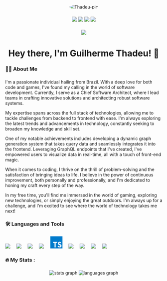 <div align="center">
  <img align="center" alt="Thadeu-pic" height="150" style="border-radius: 70%;" src="https://i.pinimg.com/originals/19/8f/fb/198ffbfb445e8aeaf22ad6ca395b9c50.gif">
</div>

###

<div align="center">
  <a href = "mailto:thadeu.qodeless@outlook.com"><img src="https://img.shields.io/badge/Microsoft_Outlook-0078D4?style=for-the-badge&logo=microsoft-outlook&logoColor=white target="_blank"></a>
  <a href="https://www.linkedin.com/in/guilherme-thadeu-horta-50563b129/" target="_blank"><img src="https://img.shields.io/badge/-LinkedIn-%230077B5?style=for-the-badge&logo=linkedin&logoColor=white" target="_blank"></a> 
  <a href="" target="_blank"><img src="https://img.shields.io/badge/Instagram-E4405F?style=for-the-badge&logo=instagram&logoColor=white" target="_blank"></a>
  <a href="" target="_blank"><img src="https://img.shields.io/badge/Twitter-1DA1F2?style=for-the-badge&logo=twitter&logoColor=white" target="_blank"></a>
</div>

###

<div align="center">
  <img src="https://visitor-badge.laobi.icu/badge?page_id=guilhermethadeu.guilhermethadeu&"  />
</div>

###

<h1 align="center">Hey there, I'm Guilherme Thadeu! 👋</h1>

###

<h3 align="left">👨‍💻 About Me</h3>

###

<p align="left">I'm a passionate individual hailing from Brazil. With a deep love for both code and games, I've found my calling in the world of software development. Currently, I serve as a Chief Software Architect, where I lead teams in crafting innovative solutions and architecting robust software systems.

My expertise spans across the full stack of technologies, allowing me to tackle challenges from backend to frontend with ease. I'm always exploring the latest trends and advancements in technology, constantly seeking to broaden my knowledge and skill set.

One of my notable achievements includes developing a dynamic graph generation system that takes query data and seamlessly integrates it into the frontend. Leveraging GraphQL endpoints that I've created, I've empowered users to visualize data in real-time, all with a touch of front-end magic.

When it comes to coding, I thrive on the thrill of problem-solving and the satisfaction of bringing ideas to life. I believe in the power of continuous improvement, both personally and professionally, and I'm dedicated to honing my craft every step of the way.

In my free time, you'll find me immersed in the world of gaming, exploring new technologies, or simply enjoying the great outdoors. I'm always up for a challenge, and I'm excited to see where the world of technology takes me next!</p>

###

<h3 align="left">🛠 Languages and Tools</h3>

###

<div align="left">
  <img height="40" src="https://cdn.jsdelivr.net/gh/devicons/devicon@latest/icons/bun/bun-original.svg" />
  <img width="12" />
  <img height="40"  src="https://cdn.jsdelivr.net/gh/devicons/devicon@latest/icons/nodejs/nodejs-original-wordmark.svg" />
  <img width="12" />
  <img height="40" src="https://cdn.jsdelivr.net/gh/devicons/devicon@latest/icons/nestjs/nestjs-original.svg" />
  <img width="12" />
  <img height="40" src="https://cdn.jsdelivr.net/gh/devicons/devicon/icons/git/git-plain.svg">
  <img width="12" />
  <img height="40" src="https://raw.githubusercontent.com/devicons/devicon/master/icons/typescript/typescript-plain.svg">
  <img width="12" />
  <img height="40" src="https://cdn.jsdelivr.net/gh/devicons/devicon@latest/icons/graphql/graphql-plain.svg" />
  <img width="12" />
 <img height="40" src="https://cdn.jsdelivr.net/gh/devicons/devicon@latest/icons/nextjs/nextjs-original.svg" />
  <img width="12" />
  <img height="40" src="https://cdn.jsdelivr.net/gh/devicons/devicon@latest/icons/nginx/nginx-original.svg" />
  <img width="12" />
  <img height="40" src="https://cdn.jsdelivr.net/gh/devicons/devicon/icons/postgresql/postgresql-original.svg">
</div>

###

<h3 align="left">🔥 My Stats :</h3>

###

<div align="center">
  <img src="https://github-readme-stats.vercel.app/api?username=gthadeu&hide_title=false&hide_rank=false&show_icons=true&include_all_commits=true&count_private=true&disable_animations=false&theme=dracula&locale=en&hide_border=false&order=1" height="150" alt="stats graph"  />
  <img src="https://github-readme-stats.vercel.app/api/top-langs?username=gthadeu&locale=en&hide_title=false&layout=compact&card_width=320&langs_count=5&theme=dracula&hide_border=false&order=2" height="150" alt="languages graph"  />
</div>

###
